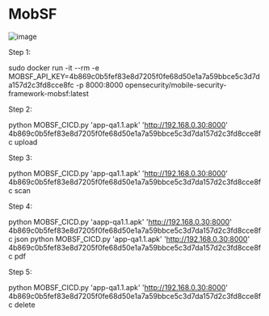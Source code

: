 # MobSF
![image](https://user-images.githubusercontent.com/129164792/232051017-ffdef1be-9387-47ed-9268-73f1c37800f5.png)


Step 1:

sudo docker run -it --rm -e MOBSF_API_KEY=4b869c0b5fef83e8d7205f0fe68d50e1a7a59bbce5c3d7da157d2c3fd8cce8fc -p 8000:8000 opensecurity/mobile-security-framework-mobsf:latest

Step 2:

python MOBSF_CICD.py 'app-qa1.1.apk' 'http://192.168.0.30:8000' 4b869c0b5fef83e8d7205f0fe68d50e1a7a59bbce5c3d7da157d2c3fd8cce8fc upload

Step 3:

python MOBSF_CICD.py 'app-qa1.1.apk' 'http://192.168.0.30:8000' 4b869c0b5fef83e8d7205f0fe68d50e1a7a59bbce5c3d7da157d2c3fd8cce8fc scan

Step 4:

python MOBSF_CICD.py 'aapp-qa1.1.apk' 'http://192.168.0.30:8000' 4b869c0b5fef83e8d7205f0fe68d50e1a7a59bbce5c3d7da157d2c3fd8cce8fc json
python MOBSF_CICD.py 'app-qa1.1.apk' 'http://192.168.0.30:8000' 4b869c0b5fef83e8d7205f0fe68d50e1a7a59bbce5c3d7da157d2c3fd8cce8fc pdf

Step 5:

python MOBSF_CICD.py 'app-qa1.1.apk' 'http://192.168.0.30:8000' 4b869c0b5fef83e8d7205f0fe68d50e1a7a59bbce5c3d7da157d2c3fd8cce8fc delete 
